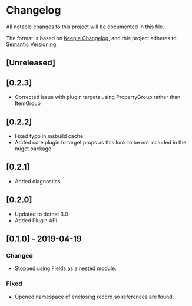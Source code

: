# Changelog
All notable changes to this project will be documented in this file.

The format is based on [Keep a Changelog](https://keepachangelog.com/en/1.0.0/),
and this project adheres to [Semantic Versioning](https://semver.org/spec/v2.0.0.html).

## [Unreleased]

## [0.2.3]
- Corrected issue with plugin targets using PropertyGroup rather than ItemGroup
  
## [0.2.2]
- Fixed typo in msbuild cache
- Added core plugin to target props as this look to be not included in the nuget package

## [0.2.1]
- Added diagnostics
 
## [0.2.0]
- Updated to dotnet 3.0
- Added Plugin API

## [0.1.0] - 2019-04-19

### Changed
- Stopped using Fields as a nested module.

### Fixed
- Opened namespace of enclosing record so references are found.